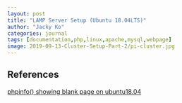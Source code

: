 ```yaml
---
layout: post
title: "LAMP Server Setup (Ubuntu 18.04LTS)"
author: "Jacky Ko"
categories: journal
tags: [documentation,php,linux,apache,mysql,webpage]
image: 2019-09-13-Cluster-Setup-Part-2/pi-cluster.jpg
---
```



## References
[phpinfo() showing blank page on ubuntu18.04](https://askubuntu.com/questions/1081956/phpinfo-showing-blank-page-on-ubuntu18-04)